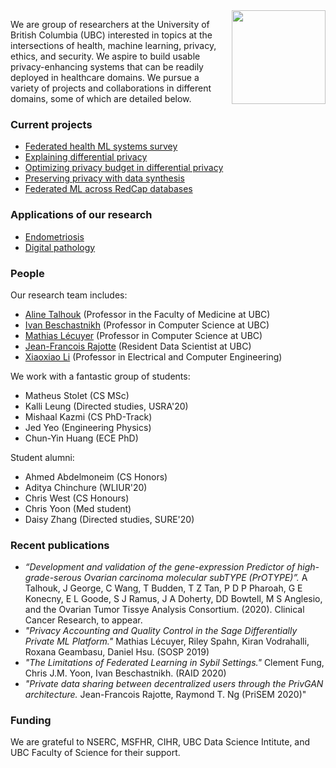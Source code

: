 <img src="./leap-logo.jpg" width="150" align="right" />

We are group of researchers at the University of British Columbia (UBC) interested in topics at the intersections of health, machine learning, privacy, ethics, and security. We aspire to build usable privacy-enhancing systems that can be readily deployed in healthcare domains. We pursue a variety of projects and collaborations in different domains, some of which are detailed below.

### Current projects

- [Federated health ML systems survey](./systems-survey.md)
- [Explaining differential privacy](./explaining-dp.md)
- [Optimizing privacy budget in differential privacy](./budget-optimization.md)
- [Preserving privacy with data synthesis](./synthesizing-data.md)
- [Federated ML across RedCap databases](./federated-ml-rcap.md)

### Applications of our research

- [Endometriosis](./app-endometriosis.md)
- [Digital pathology](./app-digital-pathology.md)

### People

Our research team includes:

- [Aline Talhouk](http://alinetalhouk.com/) (Professor in the Faculty of Medicine at UBC)
- [Ivan Beschastnikh](https://www.cs.ubc.ca/~bestchai/) (Professor in Computer Science at UBC)
- [Mathias Lécuyer](http://mathias.lecuyer.me/) (Professor in Computer Science at UBC)
- [Jean-Francois Rajotte](https://scholar.google.com/citations?user=rDYYdUUAAAAJ&hl=en) (Resident Data Scientist at UBC)
- [Xiaoxiao Li](https://xxlya.github.io/xiaoxiao/) (Professor in Electrical and Computer Engineering)

We work with a fantastic group of students:

- Matheus Stolet (CS MSc)
- Kalli Leung (Directed studies, USRA'20)
- Mishaal Kazmi (CS PhD-Track)
- Jed Yeo (Engineering Physics)
- Chun-Yin Huang (ECE PhD)

Student alumni:

- Ahmed Abdelmoneim (CS Honors)
- Aditya Chinchure (WLIUR'20)
- Chris West (CS Honours)
- Chris Yoon (Med student)
- Daisy Zhang (Directed studies, SURE'20)


### Recent publications

- *“Development and validation of the gene-expression Predictor of high-grade-serous Ovarian carcinoma molecular subTYPE (PrOTYPE)”.* A Talhouk, J George, C Wang, T Budden, T Z Tan, P D P Pharoah, G E Konecny, E L Goode, S J Ramus, J A Doherty, DD Bowtell, M S Anglesio, and the Ovarian Tumor Tissye Analysis Consortium. (2020). Clinical Cancer Research, to appear.
- *"Privacy Accounting and Quality Control in the Sage Differentially Private ML Platform."* Mathias Lécuyer, Riley Spahn, Kiran Vodrahalli, Roxana Geambasu, Daniel Hsu. (SOSP 2019) 
- *"The Limitations of Federated Learning in Sybil Settings."* Clement Fung, Chris J.M. Yoon, Ivan Beschastnikh. (RAID 2020)
- *"Private data sharing between decentralized users through the PrivGAN architecture.* Jean-Francois Rajotte, Raymond T. Ng (PriSEM 2020)"

### Funding

We are grateful to NSERC, MSFHR, CIHR, UBC Data Science Intitute, and UBC Faculty of Science for their support.

